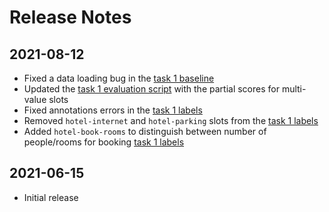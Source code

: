 # Release Notes

## 2021-08-12

* Fixed a data loading bug in the [task 1 baseline](https://github.com/alexa/alexa-with-dstc10-track2-dataset/commit/33351bc7a91e60b760422eebd20c679f18b28c59)
* Updated the [task 1 evaluation script](https://github.com/alexa/alexa-with-dstc10-track2-dataset/commit/d556d557b302f76f35fd69a79ea17531be2c8c7a) with the partial scores for multi-value slots
* Fixed annotations errors in the [task 1 labels](https://github.com/alexa/alexa-with-dstc10-track2-dataset/commit/a049220ace130ea49d2905c6b69ad52bd425d4a5)
* Removed `hotel-internet` and `hotel-parking` slots from the [task 1 labels](https://github.com/alexa/alexa-with-dstc10-track2-dataset/commit/a049220ace130ea49d2905c6b69ad52bd425d4a5)
* Added `hotel-book-rooms` to distinguish between number of people/rooms for booking [task 1 labels](https://github.com/alexa/alexa-with-dstc10-track2-dataset/commit/a049220ace130ea49d2905c6b69ad52bd425d4a5)

## 2021-06-15

* Initial release
